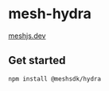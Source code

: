 # mesh-hydra

[meshjs.dev](https://meshjs.dev/)

## Get started

```bash
npm install @meshsdk/hydra
```
